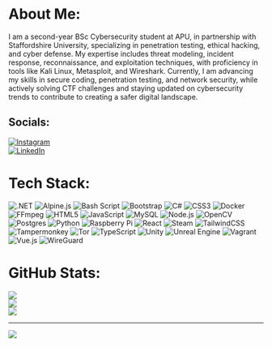 # About Me:
I am a second-year BSc Cybersecurity student at APU, in partnership with Staffordshire University, specializing in penetration testing, ethical hacking, and cyber defense. My expertise includes threat modeling, incident response, reconnaissance, and exploitation techniques, with proficiency in tools like Kali Linux, Metasploit, and Wireshark. Currently, I am advancing my skills in secure coding, penetration testing, and network security, while actively solving CTF challenges and staying updated on cybersecurity trends to contribute to creating a safer digital landscape.


## Socials:
[![Instagram](https://img.shields.io/badge/Instagram-%23E4405F.svg?logo=Instagram&logoColor=white)](https://instagram.com/aaquib._24)   
[![LinkedIn](https://img.shields.io/badge/LinkedIn-%230077B5.svg?logo=linkedin&logoColor=white)](https://linkedin.com/in/htaaquib-rizwan-305647337) 

# Tech Stack:
![.NET](https://img.shields.io/badge/.NET-512BD4?style=for-the-badge&logo=dotnet&logoColor=white)
![Alpine.js](https://img.shields.io/badge/Alpine.js-8BC0D0?style=for-the-badge&logo=alpinedotjs&logoColor=white)
![Bash Script](https://img.shields.io/badge/Bash_Script-4EAA25?style=for-the-badge&logo=gnubash&logoColor=white)
![Bootstrap](https://img.shields.io/badge/Bootstrap-7952B3?style=for-the-badge&logo=bootstrap&logoColor=white)
![C#](https://img.shields.io/badge/C%23-239120?style=for-the-badge&logo=csharp&logoColor=white)
![CSS3](https://img.shields.io/badge/CSS3-1572B6?style=for-the-badge&logo=css3&logoColor=white)
![Docker](https://img.shields.io/badge/Docker-2496ED?style=for-the-badge&logo=docker&logoColor=white)
![FFmpeg](https://img.shields.io/badge/FFmpeg-007808?style=for-the-badge&logo=ffmpeg&logoColor=white)
![HTML5](https://img.shields.io/badge/HTML5-E34F26?style=for-the-badge&logo=html5&logoColor=white)
![JavaScript](https://img.shields.io/badge/JavaScript-F7DF1E?style=for-the-badge&logo=javascript&logoColor=black)
![MySQL](https://img.shields.io/badge/MySQL-4479A1?style=for-the-badge&logo=mysql&logoColor=white)
![Node.js](https://img.shields.io/badge/Node.js-339933?style=for-the-badge&logo=nodedotjs&logoColor=white)
![OpenCV](https://img.shields.io/badge/OpenCV-5C3EE8?style=for-the-badge&logo=opencv&logoColor=white)
![Postgres](https://img.shields.io/badge/Postgres-4169E1?style=for-the-badge&logo=postgresql&logoColor=white)
![Python](https://img.shields.io/badge/Python-3776AB?style=for-the-badge&logo=python&logoColor=white)
![Raspberry Pi](https://img.shields.io/badge/Raspberry_Pi-A22846?style=for-the-badge&logo=raspberrypi&logoColor=white)
![React](https://img.shields.io/badge/React-61DAFB?style=for-the-badge&logo=react&logoColor=black)
![Steam](https://img.shields.io/badge/Steam-000000?style=for-the-badge&logo=steam&logoColor=white)
![TailwindCSS](https://img.shields.io/badge/TailwindCSS-38B2AC?style=for-the-badge&logo=tailwindcss&logoColor=white)
![Tampermonkey](https://img.shields.io/badge/Tampermonkey-00485B?style=for-the-badge&logo=tampermonkey&logoColor=white)
![Tor](https://img.shields.io/badge/Tor-7D4698?style=for-the-badge&logo=torproject&logoColor=white)
![TypeScript](https://img.shields.io/badge/TypeScript-3178C6?style=for-the-badge&logo=typescript&logoColor=white)
![Unity](https://img.shields.io/badge/Unity-000000?style=for-the-badge&logo=unity&logoColor=white)
![Unreal Engine](https://img.shields.io/badge/Unreal_Engine-0E1128?style=for-the-badge&logo=unrealengine&logoColor=white)
![Vagrant](https://img.shields.io/badge/Vagrant-1563FF?style=for-the-badge&logo=vagrant&logoColor=white)
![Vue.js](https://img.shields.io/badge/Vue.js-4FC08D?style=for-the-badge&logo=vuedotjs&logoColor=white)
![WireGuard](https://img.shields.io/badge/WireGuard-88171A?style=for-the-badge&logo=wireguard&logoColor=white)

# GitHub Stats:
![](https://github-readme-stats.vercel.app/api?username=aaquib666&theme=dark&hide_border=false&include_all_commits=true&count_private=true)<br/>
![](https://github-readme-streak-stats.herokuapp.com/?user=aaquib666&theme=dark&hide_border=false)<br/>
![](https://github-readme-stats.vercel.app/api/top-langs/?username=aaquib666&theme=dark&hide_border=false&include_all_commits=true&count_private=true&layout=compact)

---
[![](https://visitcount.itsvg.in/api?id=aaquib666&icon=0&color=0)](https://visitcount.itsvg.in)
